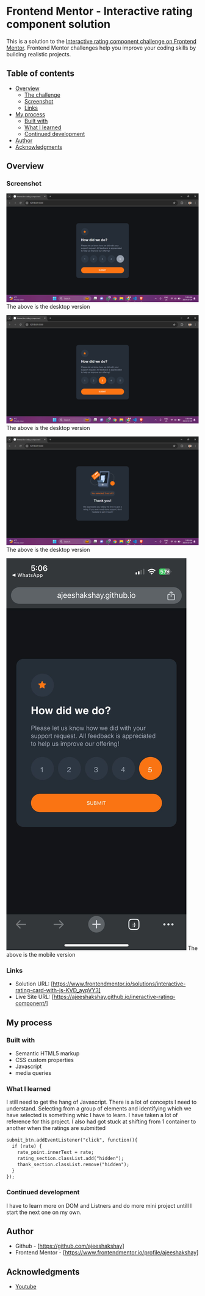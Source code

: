 # Frontend Mentor - Interactive rating component solution

This is a solution to the [Interactive rating component challenge on Frontend Mentor](https://www.frontendmentor.io/challenges/interactive-rating-component-koxpeBUmI). Frontend Mentor challenges help you improve your coding skills by building realistic projects. 

## Table of contents

- [Overview](#overview)
  - [The challenge](#the-challenge)
  - [Screenshot](#screenshot)
  - [Links](#links)
- [My process](#my-process)
  - [Built with](#built-with)
  - [What I learned](#what-i-learned)
  - [Continued development](#continued-development)
- [Author](#author)
- [Acknowledgments](#acknowledgments)


## Overview

### Screenshot

![](./active-state-1.png)
The above is the desktop version

![](./selected-state.png)
The above is the desktop version

![](./thankyou-state.png)
The above is the desktop version

![](./mobile-screenshot.jpg)
The above is the mobile version

### Links

- Solution URL: [https://www.frontendmentor.io/solutions/interactive-rating-card-with-js-KVD_aypVY3]
- Live Site URL: [https://ajeeshakshay.github.io/ineractive-rating-component/]

## My process

### Built with

- Semantic HTML5 markup
- CSS custom properties
- Javascript
- media queries

### What I learned

I still need to get the hang of Javascript. There is a lot of concepts I need to understand. Selecting from a group of elements and identifying which we have selected is something whic I have to learn. I have taken a lot of reference for this project. I also had got stuck at shifting from 1 container to another when the ratings are submitted

```
submit_btn.addEventListener("click", function(){
  if (rate) {
    rate_point.innerText = rate;
    rating_section.classList.add("hidden");
    thank_section.classList.remove("hidden");
  }
});
```

### Continued development

I have to learn more on DOM and Listners and do more mini project untill I start the next one on my own.


## Author

- Github - [https://github.com/ajeeshakshay]
- Frontend Mentor - [https://www.frontendmentor.io/profile/ajeeshakshay]

## Acknowledgments

- [Youtube](https://www.youtube.com/watch?v=Nw4y8cAU70w&t=809s) 

